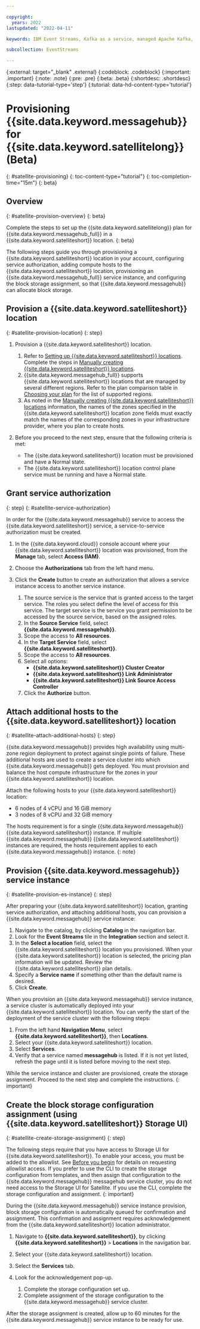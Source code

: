 ```yaml
---

copyright:
  years: 2022
lastupdated: "2022-04-11"

keywords: IBM Event Streams, Kafka as a service, managed Apache Kafka, provision, location

subcollection: EventStreams

---
```


{:external: target="_blank" .external}
{:codeblock: .codeblock}
{:important: .important}
{:note: .note}
{:pre: .pre}
{:beta: .beta}
{:shortdesc: .shortdesc}
{:step: data-tutorial-type='step'}
{:tutorial: data-hd-content-type='tutorial'}

# Provisioning {{site.data.keyword.messagehub}} for {{site.data.keyword.satellitelong}} (Beta)
{: #satellite-provisioning}
{: toc-content-type="tutorial"}
{: toc-completion-time="15m"}
{: beta}

## Overview
{: #satellite-provision-overview}
{: beta}

Complete the steps to set up the {{site.data.keyword.satellitelong}} plan for {{site.data.keyword.messagehub_full}} in a {{site.data.keyword.satelliteshort}} location.
{: beta}

The following steps guide you through provisioning a {{site.data.keyword.satelliteshort}} location in your account, configuring service authorization, adding compute hosts to the {{site.data.keyword.satelliteshort}} location, provisioning an {{site.data.keyword.messagehub_full}} service instance, and configuring the block storage assignment, so that
{{site.data.keyword.messagehub}} can allocate block storage.

## Provision a {{site.data.keyword.satelliteshort}} location
{: #satellite-provision-location}
{: step}

1. Provision a {{site.data.keyword.satelliteshort}} location.

    1. Refer to [Setting up {{site.data.keyword.satelliteshort}} locations](/docs/satellite?topic=satellite-locations). Complete the steps in [Manually creating {{site.data.keyword.satelliteshort}} locations](/docs/satellite?topic=satellite-locations#location-create-manual).
    2. {{site.data.keyword.messagehub_full}} supports {{site.data.keyword.satelliteshort}} locations that are managed by several different regions. Refer to the plan comparison table in [Choosing your plan](/docs/EventStreams?topic=EventStreams-plan_choose) for the list of supported regions.
    3. As noted in the [Manually creating {{site.data.keyword.satelliteshort}} locations](/docs/satellite?topic=satellite-locations#location-create-manual) information, the names of the zones specified in the {{site.data.keyword.satelliteshort}} location zone fields must exactly match the names of the corresponding zones in your 
    infrastructure provider, where you plan to create hosts.

2. Before you proceed to the next step, ensure that the following criteria is met:

   - The {{site.data.keyword.satelliteshort}} location must be provisioned and have a Normal state.
   - The {{site.data.keyword.satelliteshort}} location control plane service must be running and have a Normal state.

## Grant service authorization
{: step}
{: #satellite-service-authorization}

In order for the {{site.data.keyword.messagehub}} service to access the {{site.data.keyword.satelliteshort}} service, a service-to-service authorization must be 
created.

1. In the {{site.data.keyword.cloud}} console account where your {{site.data.keyword.satelliteshort}} location was provisioned, from the **Manage** tab, select **Access (IAM)**.
2. Choose the **Authorizations** tab from the left hand menu.
3. Click the **Create** button to create an authorization that allows a service instance access to another service instance.

   1. The source service is the service that is granted access to the target service. The roles you select define the level of access for this service. 
   The target service is the service you grant permission to be accessed by the source service, based on the assigned roles.
   2. In the **Source Service** field, select **{{site.data.keyword.messagehub}}**.
   3. Scope the access to **All resources**.
   4. In the **Target Service** field, select **{{site.data.keyword.satelliteshort}}**.
   5. Scope the access to **All resources**.
   6. Select all options:
        - **{{site.data.keyword.satelliteshort}} Cluster Creator**
        - **{{site.data.keyword.satelliteshort}} Link Administrator**
        - **{{site.data.keyword.satelliteshort}} Link Source Access Controller**
   7. Click the **Authorize** button.

## Attach additional hosts to the {{site.data.keyword.satelliteshort}} location
{: #satellite-attach-additional-hosts}
{: step}

{{site.data.keyword.messagehub}} provides high availability using multi-zone region deployment to protect against single points of failure. These additional hosts are used to create a service cluster into which {{site.data.keyword.messagehub}} gets deployed. You must provision and balance the host compute infrastructure for the zones in your {{site.data.keyword.satelliteshort}} location.

Attach the following hosts to your {{site.data.keyword.satelliteshort}} location:

- 6 nodes of 4 vCPU and 16 GiB memory
- 3 nodes of 8 vCPU and 32 GiB memory

The hosts requirement is for a single {{site.data.keyword.messagehub}} {{site.data.keyword.satelliteshort}} instance. If multiple {{site.data.keyword.messagehub}} 
{{site.data.keyword.satelliteshort}} instances are required, the hosts requirement applies to each {{site.data.keyword.messagehub}} instance.
{: note}

## Provision {{site.data.keyword.messagehub}} service instance
{: #satellite-provision-es-instance}
{: step}

After preparing your {{site.data.keyword.satelliteshort}} location, granting service authorization, and attaching additional hosts, you can provision a {{site.data.keyword.messagehub}} service instance: 

1. Navigate to the catalog, by clicking **Catalog** in the navigation bar.
2. Look for the **Event Streams** tile in the **Integration** section and select it.
3. In the **Select a location** field, select the {{site.data.keyword.satelliteshort}} location you provisioned. When your {{site.data.keyword.satelliteshort}} location is selected, the pricing plan information will be updated. Review the {{site.data.keyword.satelliteshort}} plan details.
4. Specify a **Service name** if something other than the default name is desired.
5. Click **Create**.

When you provision an {{site.data.keyword.messagehub}} service instance, a service cluster is automatically deployed into your {{site.data.keyword.satelliteshort}} 
location. You can verify the start of the deployment of the service cluster with the following steps:

1. From the left hand **Navigation Menu**, select **{{site.data.keyword.satelliteshort}}**, then **Locations**.
2. Select your {{site.data.keyword.satelliteshort}} location.
3. Select **Services**.
4. Verify that a service named **messagehub** is listed. If it is not yet listed, refresh the page until it is listed before moving to the next step.

While the service instance and cluster are provisioned, create the storage assignment. Proceed to the next step and complete the instructions.
{: important}

## Create the block storage configuration assignment (using {{site.data.keyword.satelliteshort}} Storage UI)
{: #satellite-create-storage-assignment}
{: step}

The following steps require that you have access to Storage UI for {{site.data.keyword.satelliteshort}}. To enable your access, you must be added to the allowlist. See [Before you begin](/docs/EventStreams?topic=EventStreams-satellite_about#satellite_before_you_begin) for details on requesting allowlist access. If you prefer to use the CLI to create the storage configuration from templates, and then assign that configuration to the {{site.data.keyword.messagehub}} messagehub service cluster, you do not need access to the Storage UI for Satellite. If you use the CLI, complete the storage configuration and assignment.
{: important}

During the {{site.data.keyword.messagehub}} service instance provision, block storage configuration is automatically queued for confirmation and assignment. This confirmation and assignment requires acknowledgement from the {{site.data.keyword.satelliteshort}} location administrator.

1. Navigate to **{{site.data.keyword.satelliteshort}}**, by clicking **{{site.data.keyword.satelliteshort}}** > **Locations** in the navigation bar.
2. Select your {{site.data.keyword.satelliteshort}} location.
3. Select the **Services** tab.
4. Look for the acknowledgement pop-up.

   1. Complete the storage configuration set up.
   2. Complete assignment of the storage configuration to the {{site.data.keyword.messagehub}} service cluster.

After the storage assignment is created, allow up to 60 minutes for the {{site.data.keyword.messagehub}} service instance to be ready for use.
